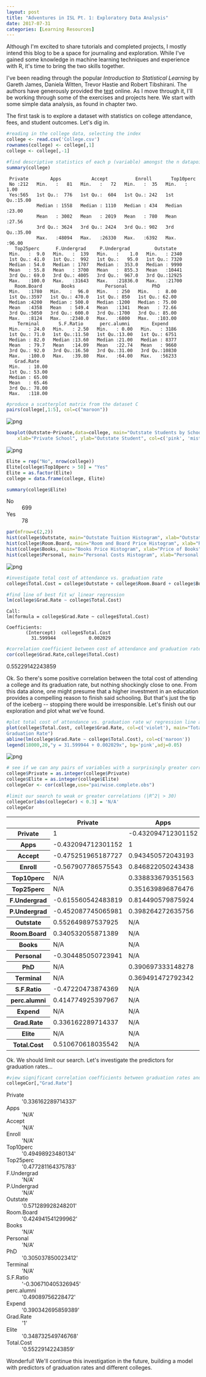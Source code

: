 ```yaml
---
layout: post
title: "Adventures in ISL Pt. 1: Exploratory Data Analysis"
date: 2017-07-31
categories: [Learning Resources]
---
```


Although I'm excited to share tutorials and completed projects, I mostly intend this blog to be a space for journaling and exploration. While I've gained some knowledge in machine learning techniques and experience with R, it's time to bring the two skills together.

I've been reading through the popular *Introduction to Statistical Learning* by Gareth James, Daniela Witten, Trevor Hastie and Robert Tibshirani. The authors have generously provided the [text](http://www-bcf.usc.edu/~gareth/ISL/data.html) online. As I move through it, I'll be working through some of the exercises and projects here. We start with some simple data analysis, as found in chapter two.

The first task is to explore a dataset with statistics on college attendance, fees, and student outcomes. Let's dig in.


```R
#reading in the college data, selecting the index
college <- read.csv('College.csv')
rownames(college) <- college[,1]
college <- college[,-1]
```


```R
#find descriptive statistics of each p (variable) amongst the n datapoints
summary(college)
```


     Private        Apps           Accept          Enroll       Top10perc    
     No :212   Min.   :   81   Min.   :   72   Min.   :  35   Min.   : 1.00  
     Yes:565   1st Qu.:  776   1st Qu.:  604   1st Qu.: 242   1st Qu.:15.00  
               Median : 1558   Median : 1110   Median : 434   Median :23.00  
               Mean   : 3002   Mean   : 2019   Mean   : 780   Mean   :27.56  
               3rd Qu.: 3624   3rd Qu.: 2424   3rd Qu.: 902   3rd Qu.:35.00  
               Max.   :48094   Max.   :26330   Max.   :6392   Max.   :96.00  
       Top25perc      F.Undergrad     P.Undergrad         Outstate    
     Min.   :  9.0   Min.   :  139   Min.   :    1.0   Min.   : 2340  
     1st Qu.: 41.0   1st Qu.:  992   1st Qu.:   95.0   1st Qu.: 7320  
     Median : 54.0   Median : 1707   Median :  353.0   Median : 9990  
     Mean   : 55.8   Mean   : 3700   Mean   :  855.3   Mean   :10441  
     3rd Qu.: 69.0   3rd Qu.: 4005   3rd Qu.:  967.0   3rd Qu.:12925  
     Max.   :100.0   Max.   :31643   Max.   :21836.0   Max.   :21700  
       Room.Board       Books           Personal         PhD        
     Min.   :1780   Min.   :  96.0   Min.   : 250   Min.   :  8.00  
     1st Qu.:3597   1st Qu.: 470.0   1st Qu.: 850   1st Qu.: 62.00  
     Median :4200   Median : 500.0   Median :1200   Median : 75.00  
     Mean   :4358   Mean   : 549.4   Mean   :1341   Mean   : 72.66  
     3rd Qu.:5050   3rd Qu.: 600.0   3rd Qu.:1700   3rd Qu.: 85.00  
     Max.   :8124   Max.   :2340.0   Max.   :6800   Max.   :103.00  
        Terminal       S.F.Ratio      perc.alumni        Expend     
     Min.   : 24.0   Min.   : 2.50   Min.   : 0.00   Min.   : 3186  
     1st Qu.: 71.0   1st Qu.:11.50   1st Qu.:13.00   1st Qu.: 6751  
     Median : 82.0   Median :13.60   Median :21.00   Median : 8377  
     Mean   : 79.7   Mean   :14.09   Mean   :22.74   Mean   : 9660  
     3rd Qu.: 92.0   3rd Qu.:16.50   3rd Qu.:31.00   3rd Qu.:10830  
     Max.   :100.0   Max.   :39.80   Max.   :64.00   Max.   :56233  
       Grad.Rate     
     Min.   : 10.00  
     1st Qu.: 53.00  
     Median : 65.00  
     Mean   : 65.46  
     3rd Qu.: 78.00  
     Max.   :118.00  



```R
#produce a scatterplot matrix from the dataset C
pairs(college[,1:5], col=c("maroon"))
```


![png](output_3_0.png)



```R
boxplot(Outstate~Private,data=college, main="Outstate Students by School Type",
  	xlab="Private School", ylab="Outstate Student", col=c('pink', 'mistyrose'))
```


![png](output_4_0.png)



```R
Elite = rep("No", nrow(college))
Elite[college$Top10perc > 50] = "Yes"
Elite = as.factor(Elite)
college = data.frame(college, Elite)
```


```R
summary(college$Elite)
```


<dl class=dl-horizontal>
	<dt>No</dt>
		<dd>699</dd>
	<dt>Yes</dt>
		<dd>78</dd>
</dl>




```R
par(mfrow=c(2,2))
hist(college$Outstate, main="Outstate Tuition Histogram", xlab="Outstate Tuition",col=c('pink', 'mistyrose'))
hist(college$Room.Board, main="Room and Board Price Histogram", xlab="Room and Board Price",col=c('aliceblue', 'lightblue2'))
hist(college$Books, main="Books Price Histogram", xlab="Price of Books",col=c('aliceblue', 'lightblue2'))
hist(college$Personal, main="Personal Costs Histogram", xlab="Personal Costs",col=c('pink', 'mistyrose'))
```


![png](output_7_0.png)



```R
#investigate total cost of attendance vs. graduation rate
college$Total.Cost = college$Outstate + college$Room.Board + college$Books + college$Personal

#find line of best fit w/ linear regression
lm(college$Grad.Rate ~ college$Total.Cost)
```



    Call:
    lm(formula = college$Grad.Rate ~ college$Total.Cost)

    Coefficients:
           (Intercept)  college$Total.Cost  
             31.599944            0.002029  




```R
#correlation coefficient between cost of attendance and graduation rate
cor(college$Grad.Rate,college$Total.Cost)
```


0.55229142243859


Ok. So there's some positive correlation between the total cost of attending a college and its graduation rate, but nothing shockingly close to one. From this data alone, one might presume that a higher investment in an education provides a compelling reason to finish said schooling. But that's just the tip of the iceberg -- stopping there would be irresponsible. Let's finish out our exploration and plot what we've found.


```R
#plot total cost of attendance vs. graduation rate w/ regression line and its equation
plot(college$Total.Cost, college$Grad.Rate, col=c('violet'), main="Total Cost of Attendance vs.
Graduation Rate")
abline(lm(college$Grad.Rate ~ college$Total.Cost), col=c('maroon'))
legend(18000,20,"y = 31.599944 + 0.002029x", bg='pink',adj=0.05)
```


![png](output_11_0.png)



```R
# see if we can any pairs of variables with a surprisingly greater correlation by extending our search
college$Private = as.integer(college$Private)
college$Elite = as.integer(college$Elite)
collegeCor <- cor(college,use="pairwise.complete.obs")

#limit our search to weak or greater correlations (|R^2| > 30)
collegeCor[abs(collegeCor) < 0.3] = 'N/A'
collegeCor
```

<div>
<table>
<thead><tr><th></th><th scope=col>Private</th><th scope=col>Apps</th><th scope=col>Accept</th><th scope=col>Enroll</th><th scope=col>Top10perc</th><th scope=col>Top25perc</th><th scope=col>F.Undergrad</th><th scope=col>P.Undergrad</th><th scope=col>Outstate</th><th scope=col>Room.Board</th><th scope=col>Books</th><th scope=col>Personal</th><th scope=col>PhD</th><th scope=col>Terminal</th><th scope=col>S.F.Ratio</th><th scope=col>perc.alumni</th><th scope=col>Expend</th><th scope=col>Grad.Rate</th><th scope=col>Elite</th><th scope=col>Total.Cost</th></tr></thead>
<tbody>
	<tr><th scope=row>Private</th><td>1                 </td><td>-0.432094712301152</td><td>-0.475251965187727</td><td>-0.567907786575543</td><td>N/A               </td><td>N/A               </td><td>-0.615560542483819</td><td>-0.452087745065981</td><td>0.552649897537925 </td><td>0.340532055871389 </td><td>N/A               </td><td>-0.304485050723941</td><td>N/A               </td><td>N/A               </td><td>-0.47220473874369 </td><td>0.414774925397967 </td><td>N/A               </td><td>0.336162289714337 </td><td>N/A               </td><td>0.510670618035542 </td></tr>
	<tr><th scope=row>Apps</th><td>-0.432094712301152</td><td>1                 </td><td>0.943450572043193 </td><td>0.846822050243438 </td><td>0.338833679351563 </td><td>0.351639896876476 </td><td>0.814490579875924 </td><td>0.398264272635756 </td><td>N/A               </td><td>N/A               </td><td>N/A               </td><td>N/A               </td><td>0.390697333148278 </td><td>0.369491472792342 </td><td>N/A               </td><td>N/A               </td><td>N/A               </td><td>N/A               </td><td>N/A               </td><td>N/A               </td></tr>
	<tr><th scope=row>Accept</th><td>-0.475251965187727</td><td>0.943450572043193 </td><td>1                 </td><td>0.911636663404009 </td><td>N/A               </td><td>N/A               </td><td>0.87422327752006  </td><td>0.441270732588808 </td><td>N/A               </td><td>N/A               </td><td>N/A               </td><td>N/A               </td><td>0.35575787552512  </td><td>0.337583370589491 </td><td>N/A               </td><td>N/A               </td><td>N/A               </td><td>N/A               </td><td>N/A               </td><td>N/A               </td></tr>
	<tr><th scope=row>Enroll</th><td>-0.567907786575543</td><td>0.846822050243438 </td><td>0.911636663404009 </td><td>1                 </td><td>N/A               </td><td>N/A               </td><td>0.964639651952242 </td><td>0.513068603441567 </td><td>N/A               </td><td>N/A               </td><td>N/A               </td><td>N/A               </td><td>0.331469141350247 </td><td>0.308274071380732 </td><td>N/A               </td><td>N/A               </td><td>N/A               </td><td>N/A               </td><td>N/A               </td><td>N/A               </td></tr>
	<tr><th scope=row>Top10perc</th><td>N/A               </td><td>0.338833679351563 </td><td>N/A               </td><td>N/A               </td><td>1                 </td><td>0.89199497267867  </td><td>N/A               </td><td>N/A               </td><td>0.562330544678382 </td><td>0.371480378174636 </td><td>N/A               </td><td>N/A               </td><td>0.531828020899389 </td><td>0.491135023373355 </td><td>-0.384874511395359</td><td>0.45548526096412  </td><td>0.660913407282477 </td><td>0.49498923480134  </td><td>0.759027209980231 </td><td>0.561693481448447 </td></tr>
	<tr><th scope=row>Top25perc</th><td>N/A               </td><td>0.351639896876476 </td><td>N/A               </td><td>N/A               </td><td>0.89199497267867  </td><td>1                 </td><td>N/A               </td><td>N/A               </td><td>0.489393832072088 </td><td>0.331489888815745 </td><td>N/A               </td><td>N/A               </td><td>0.545862207993608 </td><td>0.524748838503134 </td><td>N/A               </td><td>0.417864285236702 </td><td>0.5274474262161   </td><td>0.477281164375783 </td><td>0.595889600419176 </td><td>0.491246106789394 </td></tr>
	<tr><th scope=row>F.Undergrad</th><td>-0.615560542483819</td><td>0.814490579875924 </td><td>0.87422327752006  </td><td>0.964639651952242 </td><td>N/A               </td><td>N/A               </td><td>1                 </td><td>0.570512186979089 </td><td>N/A               </td><td>N/A               </td><td>N/A               </td><td>0.317199544330021 </td><td>0.318336972350587 </td><td>0.300018943181222 </td><td>N/A               </td><td>N/A               </td><td>N/A               </td><td>N/A               </td><td>N/A               </td><td>N/A               </td></tr>
	<tr><th scope=row>P.Undergrad</th><td>-0.452087745065981</td><td>0.398264272635756 </td><td>0.441270732588808 </td><td>0.513068603441567 </td><td>N/A               </td><td>N/A               </td><td>0.570512186979089 </td><td>1                 </td><td>N/A               </td><td>N/A               </td><td>N/A               </td><td>0.319881617469328 </td><td>N/A               </td><td>N/A               </td><td>N/A               </td><td>N/A               </td><td>N/A               </td><td>N/A               </td><td>N/A               </td><td>N/A               </td></tr>
	<tr><th scope=row>Outstate</th><td>0.552649897537925 </td><td>N/A               </td><td>N/A               </td><td>N/A               </td><td>0.562330544678382 </td><td>0.489393832072088 </td><td>N/A               </td><td>N/A               </td><td>1                 </td><td>0.654256398745577 </td><td>N/A               </td><td>N/A               </td><td>0.382982405852317 </td><td>0.407983199380184 </td><td>-0.554821276579709</td><td>0.566262422683048 </td><td>0.672778618960897 </td><td>0.571289928248201 </td><td>0.399476753905801 </td><td>0.972003776397699 </td></tr>
	<tr><th scope=row>Room.Board</th><td>0.340532055871389 </td><td>N/A               </td><td>N/A               </td><td>N/A               </td><td>0.371480378174636 </td><td>0.331489888815745 </td><td>N/A               </td><td>N/A               </td><td>0.654256398745577 </td><td>1                 </td><td>N/A               </td><td>N/A               </td><td>0.329202283716048 </td><td>0.374539547311752 </td><td>-0.362627735688786</td><td>N/A               </td><td>0.50173941719186  </td><td>0.424941541299962 </td><td>N/A               </td><td>0.773180172554019 </td></tr>
	<tr><th scope=row>Books</th><td>N/A               </td><td>N/A               </td><td>N/A               </td><td>N/A               </td><td>N/A               </td><td>N/A               </td><td>N/A               </td><td>N/A               </td><td>N/A               </td><td>N/A               </td><td>1                 </td><td>N/A               </td><td>N/A               </td><td>N/A               </td><td>N/A               </td><td>N/A               </td><td>N/A               </td><td>N/A               </td><td>N/A               </td><td>N/A               </td></tr>
	<tr><th scope=row>Personal</th><td>-0.304485050723941</td><td>N/A               </td><td>N/A               </td><td>N/A               </td><td>N/A               </td><td>N/A               </td><td>0.317199544330021 </td><td>0.319881617469328 </td><td>N/A               </td><td>N/A               </td><td>N/A               </td><td>1                 </td><td>N/A               </td><td>N/A               </td><td>N/A               </td><td>N/A               </td><td>N/A               </td><td>N/A               </td><td>N/A               </td><td>N/A               </td></tr>
	<tr><th scope=row>PhD</th><td>N/A               </td><td>0.390697333148278 </td><td>0.35575787552512  </td><td>0.331469141350247 </td><td>0.531828020899389 </td><td>0.545862207993608 </td><td>0.318336972350587 </td><td>N/A               </td><td>0.382982405852317 </td><td>0.329202283716048 </td><td>N/A               </td><td>N/A               </td><td>1                 </td><td>0.849587029867933 </td><td>N/A               </td><td>N/A               </td><td>0.432761678712647 </td><td>0.305037850023412 </td><td>0.341062194774161 </td><td>0.406134542023629 </td></tr>
	<tr><th scope=row>Terminal</th><td>N/A               </td><td>0.369491472792342 </td><td>0.337583370589491 </td><td>0.308274071380732 </td><td>0.491135023373355 </td><td>0.524748838503134 </td><td>0.300018943181222 </td><td>N/A               </td><td>0.407983199380184 </td><td>0.374539547311752 </td><td>N/A               </td><td>N/A               </td><td>0.849587029867933 </td><td>1                 </td><td>N/A               </td><td>N/A               </td><td>0.438799222721203 </td><td>N/A               </td><td>0.3266498404196   </td><td>0.438011927634646 </td></tr>
	<tr><th scope=row>S.F.Ratio</th><td>-0.47220473874369 </td><td>N/A               </td><td>N/A               </td><td>N/A               </td><td>-0.384874511395359</td><td>N/A               </td><td>N/A               </td><td>N/A               </td><td>-0.554821276579709</td><td>-0.362627735688786</td><td>N/A               </td><td>N/A               </td><td>N/A               </td><td>N/A               </td><td>1                 </td><td>-0.402929165698424</td><td>-0.583832041593705</td><td>-0.306710405326945</td><td>N/A               </td><td>-0.543854276404834</td></tr>
	<tr><th scope=row>perc.alumni</th><td>0.414774925397967 </td><td>N/A               </td><td>N/A               </td><td>N/A               </td><td>0.45548526096412  </td><td>0.417864285236702 </td><td>N/A               </td><td>N/A               </td><td>0.566262422683048 </td><td>N/A               </td><td>N/A               </td><td>N/A               </td><td>N/A               </td><td>N/A               </td><td>-0.402929165698424</td><td>1                 </td><td>0.417711719167921 </td><td>0.49089756228472  </td><td>0.30259090249212  </td><td>0.50831025194959  </td></tr>
	<tr><th scope=row>Expend</th><td>N/A               </td><td>N/A               </td><td>N/A               </td><td>N/A               </td><td>0.660913407282477 </td><td>0.5274474262161   </td><td>N/A               </td><td>N/A               </td><td>0.672778618960897 </td><td>0.50173941719186  </td><td>N/A               </td><td>N/A               </td><td>0.432761678712647 </td><td>0.438799222721203 </td><td>-0.583832041593705</td><td>0.417711719167921 </td><td>1                 </td><td>0.390342695859389 </td><td>0.559777836280898 </td><td>0.686395890862979 </td></tr>
	<tr><th scope=row>Grad.Rate</th><td>0.336162289714337 </td><td>N/A               </td><td>N/A               </td><td>N/A               </td><td>0.49498923480134  </td><td>0.477281164375783 </td><td>N/A               </td><td>N/A               </td><td>0.571289928248201 </td><td>0.424941541299962 </td><td>N/A               </td><td>N/A               </td><td>0.305037850023412 </td><td>N/A               </td><td>-0.306710405326945</td><td>0.49089756228472  </td><td>0.390342695859389 </td><td>1                 </td><td>0.348732549746768 </td><td>0.55229142243859  </td></tr>
	<tr><th scope=row>Elite</th><td>N/A               </td><td>N/A               </td><td>N/A               </td><td>N/A               </td><td>0.759027209980231 </td><td>0.595889600419176 </td><td>N/A               </td><td>N/A               </td><td>0.399476753905801 </td><td>N/A               </td><td>N/A               </td><td>N/A               </td><td>0.341062194774161 </td><td>0.3266498404196   </td><td>N/A               </td><td>0.30259090249212  </td><td>0.559777836280898 </td><td>0.348732549746768 </td><td>1                 </td><td>0.406107480151024 </td></tr>
	<tr><th scope=row>Total.Cost</th><td>0.510670618035542 </td><td>N/A               </td><td>N/A               </td><td>N/A               </td><td>0.561693481448447 </td><td>0.491246106789394 </td><td>N/A               </td><td>N/A               </td><td>0.972003776397699 </td><td>0.773180172554019 </td><td>N/A               </td><td>N/A               </td><td>0.406134542023629 </td><td>0.438011927634646 </td><td>-0.543854276404834</td><td>0.50831025194959  </td><td>0.686395890862979 </td><td>0.55229142243859  </td><td>0.406107480151024 </td><td>1                 </td></tr>
</tbody>
</table>
</div>


Ok. We should limit our search. Let's investigate the predictors for graduation rates...


```R
#view significant correlation coefficients between graduation rates and other p
collegeCor[,"Grad.Rate"]
```

<div>
<dl class=dl-horizontal>
	<dt>Private</dt>
		<dd>'0.336162289714337'</dd>
	<dt>Apps</dt>
		<dd>'N/A'</dd>
	<dt>Accept</dt>
		<dd>'N/A'</dd>
	<dt>Enroll</dt>
		<dd>'N/A'</dd>
	<dt>Top10perc</dt>
		<dd>'0.49498923480134'</dd>
	<dt>Top25perc</dt>
		<dd>'0.477281164375783'</dd>
	<dt>F.Undergrad</dt>
		<dd>'N/A'</dd>
	<dt>P.Undergrad</dt>
		<dd>'N/A'</dd>
	<dt>Outstate</dt>
		<dd>'0.571289928248201'</dd>
	<dt>Room.Board</dt>
		<dd>'0.424941541299962'</dd>
	<dt>Books</dt>
		<dd>'N/A'</dd>
	<dt>Personal</dt>
		<dd>'N/A'</dd>
	<dt>PhD</dt>
		<dd>'0.305037850023412'</dd>
	<dt>Terminal</dt>
		<dd>'N/A'</dd>
	<dt>S.F.Ratio</dt>
		<dd>'-0.306710405326945'</dd>
	<dt>perc.alumni</dt>
		<dd>'0.49089756228472'</dd>
	<dt>Expend</dt>
		<dd>'0.390342695859389'</dd>
	<dt>Grad.Rate</dt>
		<dd>'1'</dd>
	<dt>Elite</dt>
		<dd>'0.348732549746768'</dd>
	<dt>Total.Cost</dt>
		<dd>'0.55229142243859'</dd>
</dl>
</div>


Wonderful! We'll continue this investigation in the future, building a model with predictors of graduation rates and different colleges.
